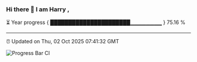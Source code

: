 ### Hi there 👋 I am Harry , 

⏳ Year progress { ██████████████████████▁▁▁▁▁▁▁▁ } 75.16 %

---

⏰ Updated on Thu, 02 Oct 2025 07:41:32 GMT

![Progress Bar CI](https://github.com/duykhang68/duykhang68/workflows/Progress%20Bar%20CI/badge.svg)
